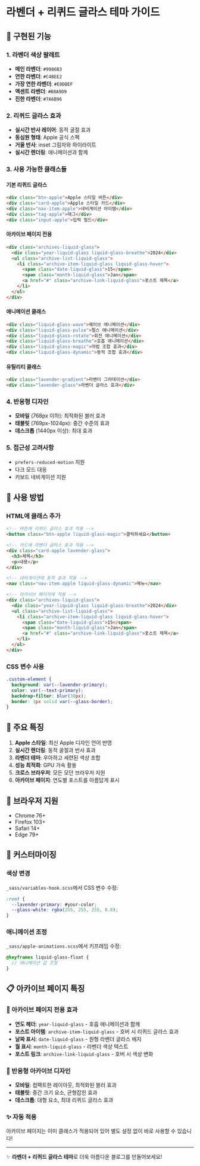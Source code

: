 # 라벤더 + 리퀴드 글라스 테마 가이드

## 🎨 구현된 기능

### 1. 라벤더 색상 팔레트
- **메인 라벤더**: `#9986B3`
- **연한 라벤더**: `#C4BEE2` 
- **가장 연한 라벤더**: `#E0DBEF`
- **액센트 라벤더**: `#B8A9D9`
- **진한 라벤더**: `#7A6B96`

### 2. 리퀴드 글라스 효과
- **실시간 반사 레이어**: 동적 굴절 효과
- **동심원 형태**: Apple 공식 스펙
- **거울 반사**: inset 그림자와 하이라이트
- **실시간 렌더링**: 애니메이션과 함께

### 3. 사용 가능한 클래스들

#### 기본 리퀴드 글라스
```html
<div class="btn-apple">Apple 스타일 버튼</div>
<div class="card-apple">Apple 스타일 카드</div>
<div class="nav-item-apple">네비게이션 아이템</div>
<div class="tag-apple">태그</div>
<div class="input-apple">입력 필드</div>
```

#### 아카이브 페이지 전용
```html
<div class="archives-liquid-glass">
  <div class="year-liquid-glass liquid-glass-breathe">2024</div>
  <ul class="archive-list-liquid-glass">
    <li class="archive-item-liquid-glass liquid-glass-hover">
      <span class="date-liquid-glass">15</span>
      <span class="month-liquid-glass">Jan</span>
      <a href="#" class="archive-link-liquid-glass">포스트 제목</a>
    </li>
  </ul>
</div>
```

#### 애니메이션 클래스
```html
<div class="liquid-glass-wave">웨이브 애니메이션</div>
<div class="liquid-glass-pulse">펄스 애니메이션</div>
<div class="liquid-glass-rotate">회전 애니메이션</div>
<div class="liquid-glass-breathe">호흡 애니메이션</div>
<div class="liquid-glass-magic">마법 조합 효과</div>
<div class="liquid-glass-dynamic">동적 조합 효과</div>
```

#### 유틸리티 클래스
```html
<div class="lavender-gradient">라벤더 그라데이션</div>
<div class="lavender-glass">라벤더 글라스 효과</div>
```

### 4. 반응형 디자인
- **모바일** (768px 이하): 최적화된 블러 효과
- **태블릿** (769px-1024px): 중간 수준의 효과
- **데스크톱** (1440px 이상): 최대 효과

### 5. 접근성 고려사항
- `prefers-reduced-motion` 지원
- 다크 모드 대응
- 키보드 네비게이션 지원

## 🚀 사용 방법

### HTML에 클래스 추가
```html
<!-- 버튼에 리퀴드 글라스 효과 적용 -->
<button class="btn-apple liquid-glass-magic">클릭하세요</button>

<!-- 카드에 라벤더 글라스 효과 적용 -->
<div class="card-apple lavender-glass">
  <h3>제목</h3>
  <p>내용</p>
</div>

<!-- 네비게이션에 동적 효과 적용 -->
<nav class="nav-item-apple liquid-glass-dynamic">메뉴</nav>

<!-- 아카이브 페이지에 적용 -->
<div class="archives-liquid-glass">
  <div class="year-liquid-glass liquid-glass-breathe">2024</div>
  <ul class="archive-list-liquid-glass">
    <li class="archive-item-liquid-glass liquid-glass-hover">
      <span class="date-liquid-glass">15</span>
      <span class="month-liquid-glass">Jan</span>
      <a href="#" class="archive-link-liquid-glass">포스트 제목</a>
    </li>
  </ul>
</div>
```

### CSS 변수 사용
```css
.custom-element {
  background: var(--lavender-primary);
  color: var(--text-primary);
  backdrop-filter: blur(30px);
  border: 1px solid var(--glass-border);
}
```

## 🎯 주요 특징

1. **Apple 스타일**: 최신 Apple 디자인 언어 반영
2. **실시간 렌더링**: 동적 굴절과 반사 효과
3. **라벤더 테마**: 우아하고 세련된 색상 조합
4. **성능 최적화**: GPU 가속 활용
5. **크로스 브라우저**: 모든 모던 브라우저 지원
6. **아카이브 페이지**: 연도별 포스트를 아름답게 표시

## 📱 브라우저 지원

- Chrome 76+
- Firefox 103+
- Safari 14+
- Edge 79+

## 🔧 커스터마이징

### 색상 변경
`_sass/variables-hook.scss`에서 CSS 변수 수정:
```scss
:root {
  --lavender-primary: #your-color;
  --glass-white: rgba(255, 255, 255, 0.8);
}
```

### 애니메이션 조정
`_sass/apple-animations.scss`에서 키프레임 수정:
```scss
@keyframes liquid-glass-float {
  // 애니메이션 값 조정
}
```

## 📋 아카이브 페이지 특징

### 🎨 아카이브 페이지 전용 효과
- **연도 헤더**: `year-liquid-glass` - 호흡 애니메이션과 함께
- **포스트 아이템**: `archive-item-liquid-glass` - 호버 시 리퀴드 글라스 효과
- **날짜 표시**: `date-liquid-glass` - 원형 라벤더 글라스 배지
- **월 표시**: `month-liquid-glass` - 라벤더 색상 텍스트
- **포스트 링크**: `archive-link-liquid-glass` - 호버 시 색상 변화

### 📱 반응형 아카이브 디자인
- **모바일**: 컴팩트한 레이아웃, 최적화된 블러 효과
- **태블릿**: 중간 크기 요소, 균형잡힌 효과
- **데스크톱**: 대형 요소, 최대 리퀴드 글라스 효과

### ✨ 자동 적용
아카이브 페이지는 이미 클래스가 적용되어 있어 별도 설정 없이 바로 사용할 수 있습니다!

---

✨ **라벤더 + 리퀴드 글라스 테마**로 더욱 아름다운 블로그를 만들어보세요!
